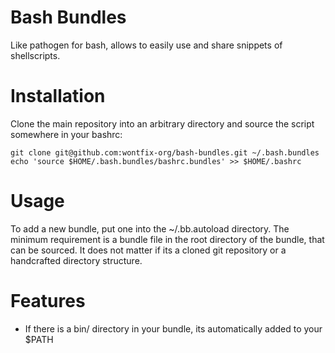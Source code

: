 # Bash Bundles

Like pathogen for bash, allows to easily use and share snippets of shellscripts.

# Installation

Clone the main repository into an arbitrary directory and source the script somewhere in your bashrc:

    git clone git@github.com:wontfix-org/bash-bundles.git ~/.bash.bundles
    echo 'source $HOME/.bash.bundles/bashrc.bundles' >> $HOME/.bashrc

# Usage

To add a new bundle, put one into the ~/.bb.autoload directory. The minimum requirement
is a bundle file in the root directory of the bundle, that can be sourced. It does not
matter if its a cloned git repository or a handcrafted directory structure.

# Features

 * If there is a bin/ directory in your bundle, its automatically added to your $PATH

